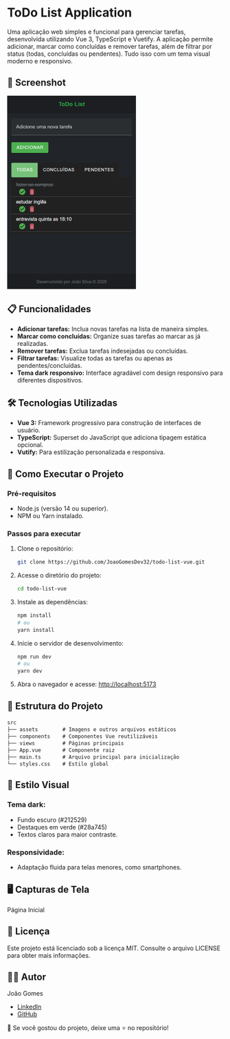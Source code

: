 # ToDo List Application

Uma aplicação web simples e funcional para gerenciar tarefas, desenvolvida utilizando Vue 3, TypeScript e Vuetify. A aplicação permite adicionar, marcar como concluídas e remover tarefas, além de filtrar por status (todas, concluídas ou pendentes). Tudo isso com um tema visual moderno e responsivo.

## 📸 Screenshot

<img src="/src/assets/img/screenshot.png" alt="Screenshot da Aplicação" width="300" heigth="500">

## 📋 Funcionalidades

- **Adicionar tarefas:** Inclua novas tarefas na lista de maneira simples.
- **Marcar como concluídas:** Organize suas tarefas ao marcar as já realizadas.
- **Remover tarefas:** Exclua tarefas indesejadas ou concluídas.
- **Filtrar tarefas:** Visualize todas as tarefas ou apenas as pendentes/concluídas.
- **Tema dark responsivo:** Interface agradável com design responsivo para diferentes dispositivos.

## 🛠️ Tecnologias Utilizadas

- **Vue 3:** Framework progressivo para construção de interfaces de usuário.
- **TypeScript:** Superset do JavaScript que adiciona tipagem estática opcional.
- **Vutify:** Para estilização personalizada e responsiva.

## 🚀 Como Executar o Projeto

### Pré-requisitos

- Node.js (versão 14 ou superior).
- NPM ou Yarn instalado.

### Passos para executar

1. Clone o repositório:
    ```sh
    git clone https://github.com/JoaoGomesDev32/todo-list-vue.git
    ```
2. Acesse o diretório do projeto:
    ```sh
    cd todo-list-vue
    ```
3. Instale as dependências:
    ```sh
    npm install
    # ou
    yarn install
    ```
4. Inicie o servidor de desenvolvimento:
    ```sh
    npm run dev
    # ou
    yarn dev
    ```
5. Abra o navegador e acesse:
    [http://localhost:5173](http://localhost:5173)

## 📂 Estrutura do Projeto

```plaintext
src
├── assets        # Imagens e outros arquivos estáticos
├── components    # Componentes Vue reutilizáveis
├── views         # Páginas principais
├── App.vue       # Componente raiz
├── main.ts       # Arquivo principal para inicialização
└── styles.css    # Estilo global
```

## 🎨 Estilo Visual

### Tema dark:

- Fundo escuro (#212529)
- Destaques em verde (#28a745)
- Textos claros para maior contraste.

### Responsividade:

- Adaptação fluida para telas menores, como smartphones.

## 🖥️ Capturas de Tela

Página Inicial

## 📝 Licença

Este projeto está licenciado sob a licença MIT. Consulte o arquivo LICENSE para obter mais informações.

## 🙋‍♂️ Autor

João Gomes

- [LinkedIn](https://www.linkedin.com/in/joaofelipedev32/)
- [GitHub](https://github.com/JoaoGomesDev32)

🌟 Se você gostou do projeto, deixe uma ⭐ no repositório!

